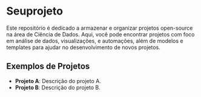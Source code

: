# Seuprojeto

Este repositório é dedicado a armazenar e organizar projetos open-source na área de Ciência de Dados. Aqui, você pode encontrar projetos com foco em análise de dados, visualizações, e automações, além de modelos e templates para ajudar no desenvolvimento de novos projetos.

## Exemplos de Projetos

- **Projeto A**: Descrição do projeto A.
- **Projeto B**: Descrição do projeto B.
